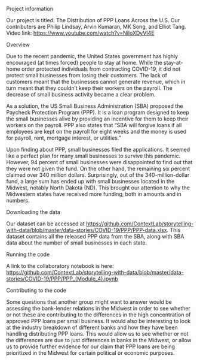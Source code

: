 Project information

Our project is titled: The Distribution of PPP Loans Across the U.S. Our contributers are Philip Lindsay, Arvin Kumaran, MK Song, and Elliot Tang. Video link: https://www.youtube.com/watch?v=NiloXDyVI4E

Overview

Due to the recent pandemic, the United States government has highly encouraged (at times forced) people to stay at home. While the stay-at-home order protected individuals from contracting COVID-19, it did not protect small businesses from losing their customers. The lack of customers meant that the businesses cannot generate revenue, which in turn meant that they couldn’t keep their workers on the payroll. The decrease of small business activity became a clear problem.

As a solution, the US Small Business Administration (SBA) proposed the Paycheck Protection Program (PPP). It is a loan program designed to keep the small businesses alive by providing an incentive for them to keep their workers on the payroll. PPP also states that “SBA will forgive loans if all employees are kept on the payroll for eight weeks and the money is used for payroll, rent, mortgage interest, or utilities.”

Upon finding about PPP, small businesses filed the applications. It seemed like a perfect plan for many small businesses to survive this pandemic. However, 94 percent of small businesses were disappointed to find out that they were not given the fund. On the other hand, the remaining six percent claimed over 340 million dollars. Surprisingly, out of the 340-million-dollar fund, a large sum has ended up with small businesses located in the Midwest, notably North Dakota (ND). This brought our attention to why the Midwestern states have received more funding, both in amounts and in numbers.

Downloading the data

Our dataset can be accessed at https://github.com/ContextLab/storytelling-with-data/blob/master/data-stories/COVID-19/PPP/PPP-data.xlsx. This dataset contains all the released PPP data from the SBA, along with SBA data about the number of small businesses in each state.

Running the code

A link to the collaboratory notebook is here: https://github.com/ContextLab/storytelling-with-data/blob/master/data-stories/COVID-19/PPP/PPP_(Module_4).ipynb

Contributing to the code

Some questions that another group might want to answer would be assessing the bank-lender relations in the Midwest in order to see whether or not these are contributing to the differences in the high concentration of approved PPP loans per small business. It would also be interesting to look at the industry breakdown of different banks and how they have been handling distributing PPP loans. This would allow us to see whether or not the differences are due to just differences in banks in the Midwest, or allow us to provide further evidence for our claim that PPP loans are being prioritized in the Midwest for certain political or economic purposes.
